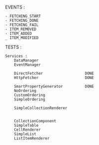 EVENTS :

    - FETCHING_START
    - FETCHING_DONE
    - FETCHING_FAIL
    - ITEM_REMOVED
    - ITEM_ADDED
    _ ITEM_MODIFIED
    
    
    
TESTS : 

    Services :
        DataManager
        EventManager
        
        DirectFetcher                   DONE
        HttpFetcher                     DONE
        
        SmartPropertyGenerator          DONE
        NoOrdering
        CustomOrdering
        SimpleOrdering
        
        SimpleCollectionRenderer
        
        
        CollectionComponent
        SimpleTable
        CellRenderer
        SimpleList
        ListItemRenderer
        